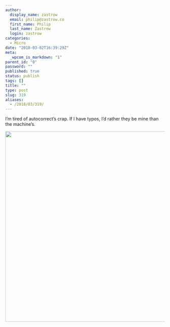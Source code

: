 ```yaml
---
author:
  display_name: zastrow
  email: philip@zastrow.co
  first_name: Philip
  last_name: Zastrow
  login: zastrow
categories:
  - Micro
date: "2018-03-02T16:39:29Z"
meta:
  _wpcom_is_markdown: "1"
parent_id: "0"
password: ""
published: true
status: publish
tags: []
title: ""
type: post
slug: 319
aliases:
  - /2018/03/319/
---
```

<p>I’m tired of autocorrect’s crap. If I have typos, I’d rather they be mine than the machine’s.</p>
<p><img src="/assets/2018/03/a5e8de35a02045fdbcf153e078012b0d.jpg" width="600" height="600" /></p>
